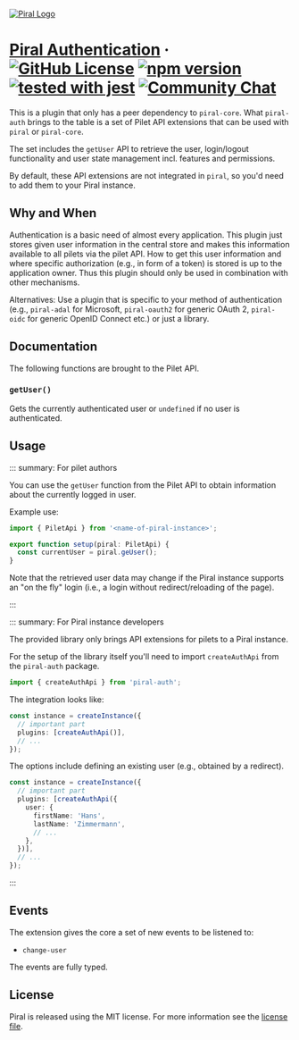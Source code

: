 [![Piral Logo](https://github.com/smapiot/piral/raw/main/docs/assets/logo.png)](https://piral.io)

# [Piral Authentication](https://piral.io) &middot; [![GitHub License](https://img.shields.io/badge/license-MIT-blue.svg)](https://github.com/smapiot/piral/blob/main/LICENSE) [![npm version](https://img.shields.io/npm/v/piral-auth.svg?style=flat)](https://www.npmjs.com/package/piral-auth) [![tested with jest](https://img.shields.io/badge/tested_with-jest-99424f.svg)](https://jestjs.io) [![Community Chat](https://dcbadge.vercel.app/api/server/kKJ2FZmK8t?style=flat)](https://discord.gg/kKJ2FZmK8t)

This is a plugin that only has a peer dependency to `piral-core`. What `piral-auth` brings to the table is a set of Pilet API extensions that can be used with `piral` or `piral-core`.

The set includes the `getUser` API to retrieve the user, login/logout functionality and user state management incl. features and permissions.

By default, these API extensions are not integrated in `piral`, so you'd need to add them to your Piral instance.

## Why and When

Authentication is a basic need of almost every application. This plugin just stores given user information in the central store and makes this information available to all pilets via the pilet API. How to get this user information and where specific authorization (e.g., in form of a token) is stored is up to the application owner. Thus this plugin should only be used in combination with other mechanisms.

Alternatives: Use a plugin that is specific to your method of authentication (e.g., `piral-adal` for Microsoft, `piral-oauth2` for generic OAuth 2, `piral-oidc` for generic OpenID Connect etc.) or just a library.

## Documentation

The following functions are brought to the Pilet API.

### `getUser()`

Gets the currently authenticated user or `undefined` if no user is authenticated.

## Usage

::: summary: For pilet authors

You can use the `getUser` function from the Pilet API to obtain information about the currently logged in user.

Example use:

```ts
import { PiletApi } from '<name-of-piral-instance>';

export function setup(piral: PiletApi) {
  const currentUser = piral.geUser();
}
```

Note that the retrieved user data may change if the Piral instance supports an "on the fly" login (i.e., a login without redirect/reloading of the page).

:::

::: summary: For Piral instance developers

The provided library only brings API extensions for pilets to a Piral instance.

For the setup of the library itself you'll need to import `createAuthApi` from the `piral-auth` package.

```ts
import { createAuthApi } from 'piral-auth';
```

The integration looks like:

```ts
const instance = createInstance({
  // important part
  plugins: [createAuthApi()],
  // ...
});
```

The options include defining an existing user (e.g., obtained by a redirect).

```ts
const instance = createInstance({
  // important part
  plugins: [createAuthApi({
    user: {
      firstName: 'Hans',
      lastName: 'Zimmermann',
      // ...
    },
  })],
  // ...
});
```

:::

## Events

The extension gives the core a set of new events to be listened to:

- `change-user`

The events are fully typed.

## License

Piral is released using the MIT license. For more information see the [license file](./LICENSE).
